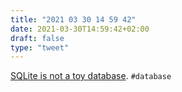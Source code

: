 ```yaml
---
title: "2021 03 30 14 59 42"
date: 2021-03-30T14:59:42+02:00
draft: false
type: "tweet"
---
```

[SQLite is not a toy database](https://antonz.org/sqlite-is-not-a-toy-database/). `#database`
